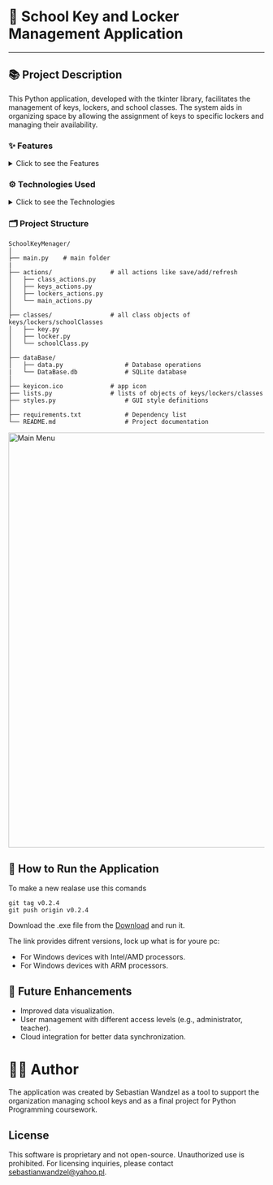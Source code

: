 # 🔑 School Key and Locker Management Application
---
## 📚 Project Description
This Python application, developed with the tkinter library, facilitates the management of keys, lockers, and school classes. The system aids in organizing space by allowing the assignment of keys to specific lockers and managing their availability.

### ✨ Features
<details>
<summary>Click to see the Features</summary>
  
Adding and Editing Keys:
- Assign keys to lockers or classes.
- Validate key numbers (4 digits, e.g., 1234).
- Manage key status (available/borrowed).

Adding and Editing Lockers:
- Define locker numbers (4 digits).
- Specify locker locations (room, row, column).
- Ensure locker uniqueness and manage associated keys.

Adding and Editing Classes:
- Create classes with names (e.g., 1A, 2B) and student counts.
- Update student counts in existing classes.
- Display class lists.

Data Review and Management:
- Display data in tables (Treeview).
- Dynamically refresh tables after changes.
- Integration with an SQLite database.

</details>

### ⚙️ Technologies Used
<details>
<summary>Click to see the Technologies</summary>
  
Python: Main programming language.

Tkinter: GUI library for creating the user interface.

SQLite: Local database for storing information about keys, lockers, and classes.

FPDF: Generating reports in PDF format (future feature).

Modularity: Code divided into modules (actions, classes, database, styles) for easy management and development.

</details>

### 🗂️ Project Structure
```
SchoolKeyMenager/
│
├── main.py    # main folder 
|
├── actions/                # all actions like save/add/refresh
│   ├── class_actions.py    
│   ├── keys_actions.py     
│   ├── lockers_actions.py 
│   └── main_actions.py     
│
├── classes/                # all class objects of keys/lockers/schoolClasses
│   ├── key.py          
│   ├── locker.py        
│   └── schoolClass.py      
│
├── dataBase/
│   ├── data.py                 # Database operations
|   └── DataBase.db             # SQLite database
│
├── keyicon.ico             # app icon
├── lists.py                # lists of objects of keys/lockers/classes              
├── styles.py                   # GUI style definitions
│
├── requirements.txt            # Dependency list
└── README.md                   # Project documentation
```

<img width="816" alt="Main Menu" src="https://github.com/user-attachments/assets/b97ac4bd-39b8-422c-bf6a-889474a6c148" />


## 🚀 How to Run the Application
To make a new realase use this comands
```
git tag v0.2.4
git push origin v0.2.4
```

Download the .exe file from the [Download](https://github.com/Polinez/SchoolKeyMenager/releases)
and run it.

The link provides difrent versions, lock up what is for youre pc: 
- For Windows devices with Intel/AMD processors.
- For Windows devices with ARM processors.

## 🔮 Future Enhancements
- Improved data visualization.
- User management with different access levels (e.g., administrator, teacher).
- Cloud integration for better data synchronization.

# 👨‍💻 Author
The application was created by Sebastian Wandzel as a tool to support the organization managing school keys and as a final project for Python Programming coursework.

## License
This software is proprietary and not open-source. Unauthorized use is prohibited. For licensing inquiries, please contact sebastianwandzel@yahoo.pl.

